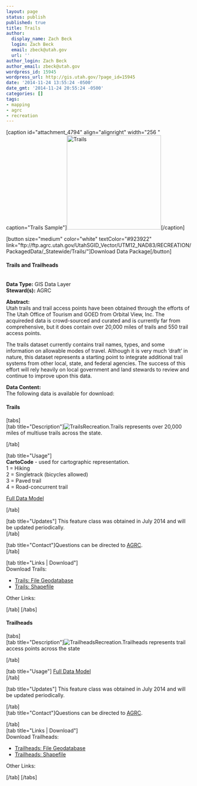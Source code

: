 ```yaml
---
layout: page
status: publish
published: true
title: Trails
author:
  display_name: Zach Beck
  login: Zach Beck
  email: zbeck@utah.gov
  url: ''
author_login: Zach Beck
author_email: zbeck@utah.gov
wordpress_id: 15945
wordpress_url: http://gis.utah.gov/?page_id=15945
date: '2014-11-24 13:55:24 -0500'
date_gmt: '2014-11-24 20:55:24 -0500'
categories: []
tags:
- mapping
- agrc
- recreation
---
```

<p>[caption id="attachment_4794" align="alignright" width="256 " caption="Trails Sample"]<img class="size-full wp-image-4794" title="map" src="http://gis.utah.gov/wp-content/uploads/pcTrails.png" alt="Trails" width="256" height="256" />[/caption]</p>
<p>[button size="medium" color="white" textColor="#923922" link="ftp://ftp.agrc.utah.gov/UtahSGID_Vector/UTM12_NAD83/RECREATION/PackagedData/_Statewide/Trails/"]Download Data Package[/button]</p>
<h4><strong>Trails and Trailheads</h4>
<p></strong><br />
<strong>Data Type:</strong> GIS Data Layer<br />
<strong>Steward(s):</strong> AGRC</p>
<p><strong>Abstract:</strong><br />
Utah trails and trail access points have been obtained through the efforts of The Utah Office of Tourism and GOED from Orbital View, Inc. The acquireded data is crowd-sourced and curated and is currently far from comprehensive, but it does contain over 20,000 miles of trails and 550 trail access points.</p>
<p>The trails dataset currently contains trail names, types, and some information on allowable modes of travel. Although it is very much ‘draft’ in nature, this dataset represents a starting point to integrate additional trail systems from other local, state, and federal agencies. The success of this effort will rely heavily on local government and land stewards to review and continue to improve upon this data. </p>
<p><strong>Data Content:</strong><br />
The following data is available for download:</p>
<h4 class="product">Trails</h4>
<p>[tabs]<br />
[tab title="Description"]<img class="productImage-Thumb" src="http://gis.utah.gov/wp-content/uploads/trail.png" alt="Trails" />Recreation.Trails represents over 20,000 miles of multiuse trails across the state.
<div class="clear"></div>
<p>  [/tab]</p>
<p>[tab title="Usage"]<br />
<b>CartoCode</b> - used for cartographic representation.<br />
     1 = Hiking<br />
     2 = Singletrack (bicycles allowed)<br />
     3 = Paved trail<br />
     4 = Road-concurrent trail</p>
<p><a href="https://docs.google.com/a/utah.gov/spreadsheet/ccc?key=0Ar7VwMWMy3Z6dDVzUHYzV2NQZXlLUC12MG9qUFdyQmc&usp=sharing_eid#gid=0">Full Data Model</a></p>
<p>[/tab]</p>
<p>[tab title="Updates"] This feature class was obtained in July 2014 and will be updated periodically.<br />
[/tab]</p>
<p>[tab title="Contact"]Questions can be directed to <a href="mailto:agrc@utah.gov">AGRC</a>.<br />
[/tab]</p>
<p>[tab title="Links | Download"]<br />
Download Trails:	</p>
<ul>
<li><a href="ftp://ftp.agrc.utah.gov/UtahSGID_Vector/UTM12_NAD83/RECREATION/UnpackagedData/Trails/_Statewide/Trails_gdb.zip">Trails: File Geodatabase</a></li>
<li><a href="ftp://ftp.agrc.utah.gov/UtahSGID_Vector/UTM12_NAD83/RECREATION/UnpackagedData/Trails/_Statewide/Trails_shp.zip">Trails: Shapefile</a></li>
</ul>
<p>Other Links:</p>
<ul>
</ul>
<p>[/tab] [/tabs]</p>
<h4 class="product">Trailheads</h4>
<p>[tabs]<br />
[tab title="Description"]<img class="productImage-Thumb" src="http://gis.utah.gov/wp-content/uploads/trailhead.png" alt="Trailheads" />Recreation.Trailheads represents trail access points across the state
<div class="clear"></div>
<p> [/tab]</p>
<p>[tab title="Usage"] <a href="https://docs.google.com/a/utah.gov/spreadsheet/ccc?key=0Ar7VwMWMy3Z6dDVzUHYzV2NQZXlLUC12MG9qUFdyQmc&usp=sharing_eid#gid=0">Full Data Model</a><br />
[/tab]</p>
<p>[tab title="Updates"] This feature class was obtained in July 2014 and will be updated periodically.</p>
<p>[/tab]<br />
[tab title="Contact"]Questions can be directed to <a href="mailto:agrc@utah.gov">AGRC</a>.</p>
<p>[/tab]<br />
[tab title="Links | Download"]<br />
Download Trailheads:</p>
<ul>
<li><a href="ftp://ftp.agrc.utah.gov/UtahSGID_Vector/UTM12_NAD83/RECREATION/UnpackagedData/Trailheads/_Statewide/Trailheads_gdb.zip">Trailheads: File Geodatabase</a></li>
<li><a href="ftp://ftp.agrc.utah.gov/UtahSGID_Vector/UTM12_NAD83/RECREATION/UnpackagedData/Trailheads/_Statewide/Trailheads_shp.zip">Trailheads: Shapefile</a></li>
</ul>
<p>Other Links:</p>
<ul>
</ul>
<p>[/tab] [/tabs]</p>
